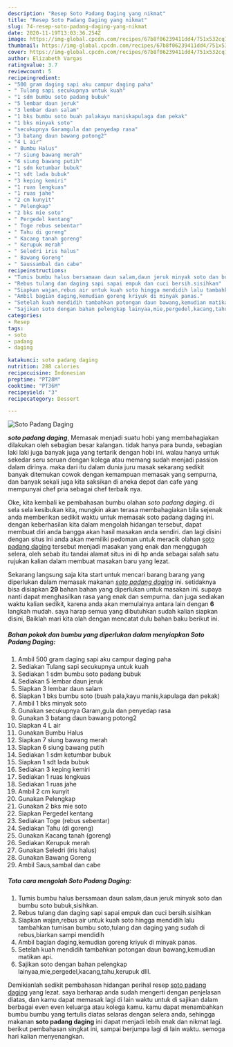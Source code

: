 ```yaml
---
description: "Resep Soto Padang Daging yang nikmat"
title: "Resep Soto Padang Daging yang nikmat"
slug: 74-resep-soto-padang-daging-yang-nikmat
date: 2020-11-19T13:03:36.254Z
image: https://img-global.cpcdn.com/recipes/67b8f06239411dd4/751x532cq70/soto-padang-daging-foto-resep-utama.jpg
thumbnail: https://img-global.cpcdn.com/recipes/67b8f06239411dd4/751x532cq70/soto-padang-daging-foto-resep-utama.jpg
cover: https://img-global.cpcdn.com/recipes/67b8f06239411dd4/751x532cq70/soto-padang-daging-foto-resep-utama.jpg
author: Elizabeth Vargas
ratingvalue: 3.7
reviewcount: 5
recipeingredient:
- "500 gram daging sapi aku campur daging paha"
- " Tulang sapi secukupnya untuk kuah"
- "1 sdm bumbu soto padang bubuk"
- "5 lembar daun jeruk"
- "3 lembar daun salam"
- "1 bks bumbu soto buah palakayu maniskapulaga dan pekak"
- "1 bks minyak soto"
- "secukupnya Garamgula dan penyedap rasa"
- "3 batang daun bawang potong2"
- "4 L air"
- " Bumbu Halus"
- "7 siung bawang merah"
- "6 siung bawang putih"
- "1 sdm ketumbar bubuk"
- "1 sdt lada bubuk"
- "3 keping kemiri"
- "1 ruas lengkuas"
- "1 ruas jahe"
- "2 cm kunyit"
- " Pelengkap"
- "2 bks mie soto"
- " Pergedel kentang"
- " Toge rebus sebentar"
- " Tahu di goreng"
- " Kacang tanah goreng"
- " Kerupuk merah"
- " Seledri iris halus"
- " Bawang Goreng"
- " Saussambal dan cabe"
recipeinstructions:
- "Tumis bumbu halus bersamaan daun salam,daun jeruk minyak soto dan bumbu soto bubuk,sisihkan."
- "Rebus tulang dan daging sapi sapai empuk dan cuci bersih.sisihkan"
- "Siapkan wajan,rebus air untuk kuah soto hingga mendidih lalu tambahkan tumisan bumbu soto,tulang dan daging yang sudah di rebus,biarkan sampi mendidih"
- "Ambil bagian daging,kemudian goreng kriyuk di minyak panas."
- "Setelah kuah mendidih tambahkan potongan daun bawang,kemudian matikan api."
- "Sajikan soto dengan bahan pelengkap lainyaa,mie,pergedel,kacang,tahu,kerupuk dlll."
categories:
- Resep
tags:
- soto
- padang
- daging

katakunci: soto padang daging 
nutrition: 288 calories
recipecuisine: Indonesian
preptime: "PT28M"
cooktime: "PT36M"
recipeyield: "3"
recipecategory: Dessert

---
```



![Soto Padang Daging](https://img-global.cpcdn.com/recipes/67b8f06239411dd4/751x532cq70/soto-padang-daging-foto-resep-utama.jpg)

<b><i>soto padang daging</i></b>, Memasak menjadi suatu hobi yang membahagiakan dilakukan oleh sebagian besar kalangan. tidak hanya para bunda, sebagian laki laki juga banyak juga yang tertarik dengan hobi ini. walau hanya untuk sekedar seru seruan dengan kolega atau memang sudah menjadi passion dalam dirinya. maka dari itu dalam dunia juru masak sekarang sedikit banyak ditemukan cowok dengan kemampuan memasak yang sempurna, dan banyak sekali juga kita saksikan di aneka depot dan cafe yang mempunyai chef pria sebagai chef terbaik nya.

Oke, kita kembali ke pembahasan bumbu olahan <i>soto padang daging</i>. di sela sela kesibukan kita, mungkin akan terasa membahagiakan bila sejenak anda memberikan sedikit waktu untuk memasak soto padang daging ini. dengan keberhasilan kita dalam mengolah hidangan tersebut, dapat membuat diri anda bangga akan hasil masakan anda sendiri. dan lagi disini dengan situs ini anda akan memiliki pedoman untuk meracik olahan <u>soto padang daging</u> tersebut menjadi masakan yang enak dan menggugah selera, oleh sebab itu tandai alamat situs ini di hp anda sebagai salah satu rujukan kalian dalam membuat masakan baru yang lezat.




Sekarang langsung saja kita start untuk mencari barang barang yang diperlukan dalam memasak makanan <u><i>soto padang daging</i></u> ini. setidaknya bisa disiapkan <b>29</b> bahan bahan yang diperlukan untuk masakan ini. supaya nanti dapat menghasilkan rasa yang enak dan sempurna. dan juga sediakan waktu kalian sedikit, karena anda akan memulainya antara lain dengan <b>6</b> langkah mudah. saya harap semua yang dibutuhkan sudah kalian siapkan disini, Baiklah mari kita olah dengan mencatat dulu bahan baku berikut ini.

<!--inarticleads1-->

##### Bahan pokok dan bumbu yang diperlukan dalam menyiapkan Soto Padang Daging:

1. Ambil 500 gram daging sapi aku campur daging paha
1. Sediakan  Tulang sapi secukupnya untuk kuah
1. Sediakan 1 sdm bumbu soto padang bubuk
1. Sediakan 5 lembar daun jeruk
1. Siapkan 3 lembar daun salam
1. Siapkan 1 bks bumbu soto (buah pala,kayu manis,kapulaga dan pekak)
1. Ambil 1 bks minyak soto
1. Gunakan secukupnya Garam,gula dan penyedap rasa
1. Gunakan 3 batang daun bawang potong2
1. Siapkan 4 L air
1. Gunakan  Bumbu Halus
1. Siapkan 7 siung bawang merah
1. Siapkan 6 siung bawang putih
1. Sediakan 1 sdm ketumbar bubuk
1. Siapkan 1 sdt lada bubuk
1. Sediakan 3 keping kemiri
1. Sediakan 1 ruas lengkuas
1. Sediakan 1 ruas jahe
1. Ambil 2 cm kunyit
1. Gunakan  Pelengkap
1. Gunakan 2 bks mie soto
1. Siapkan  Pergedel kentang
1. Sediakan  Toge (rebus sebentar)
1. Sediakan  Tahu (di goreng)
1. Gunakan  Kacang tanah (goreng)
1. Sediakan  Kerupuk merah
1. Gunakan  Seledri (iris halus)
1. Gunakan  Bawang Goreng
1. Ambil  Saus,sambal dan cabe




<!--inarticleads2-->

##### Tata cara mengolah Soto Padang Daging:

1. Tumis bumbu halus bersamaan daun salam,daun jeruk minyak soto dan bumbu soto bubuk,sisihkan.
1. Rebus tulang dan daging sapi sapai empuk dan cuci bersih.sisihkan
1. Siapkan wajan,rebus air untuk kuah soto hingga mendidih lalu tambahkan tumisan bumbu soto,tulang dan daging yang sudah di rebus,biarkan sampi mendidih
1. Ambil bagian daging,kemudian goreng kriyuk di minyak panas.
1. Setelah kuah mendidih tambahkan potongan daun bawang,kemudian matikan api.
1. Sajikan soto dengan bahan pelengkap lainyaa,mie,pergedel,kacang,tahu,kerupuk dlll.




Demikianlah sedikit pembahasan hidangan perihal resep <u>soto padang daging</u> yang lezat. saya berharap anda sudah mengerti dengan penjelasan diatas, dan kamu dapat memasak lagi di lain waktu untuk di sajikan dalam berbagai even even keluarga atau kolega kamu. kamu dapat menambahkan bumbu bumbu yang tertulis diatas selaras dengan selera anda, sehingga makanan <b>soto padang daging</b> ini dapat menjadi lebih enak dan nikmat lagi. berikut pembahasan singkat ini, sampai berjumpa lagi di lain waktu. semoga hari kalian menyenangkan.

